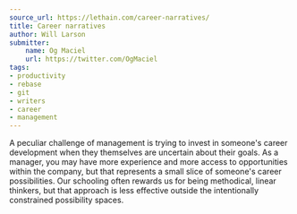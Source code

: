 ```yaml
---
source_url: https://lethain.com/career-narratives/
title: Career narratives
author: Will Larson
submitter:
    name: Og Maciel
    url: https://twitter.com/OgMaciel
tags:
- productivity
- rebase
- git
- writers
- career
- management
---
```


A peculiar challenge of management is trying to invest in someone\'s career development when they themselves are uncertain about their goals. As a manager, you may have more experience and more access to opportunities within the company, but that represents a small slice of someone\'s career possibilities. Our schooling often rewards us for being methodical, linear thinkers, but that approach is less effective outside the intentionally constrained possibility spaces.
